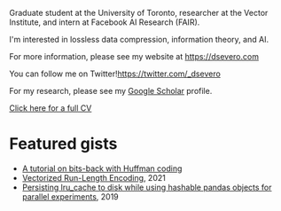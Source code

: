 Graduate student at the University of Toronto, researcher at the Vector Institute, and intern at Facebook AI Research (FAIR).

I'm interested in lossless data compression, information theory, and AI.

For more information, please see my website at https://dsevero.com

You can follow me on Twitter!https://twitter.com/_dsevero

For my research, please see my [Google Scholar](https://scholar.google.com/citations?user=5bQjLz4AAAAJ&hl=en) profile.

[Click here for a full CV](https://dsevero.com/cv.pdf)

# Featured gists
- [A tutorial on bits-back with Huffman coding](https://gist.github.com/dsevero/693677754798e21f539e4e11a3103576)
- [Vectorized Run-Length Encoding](https://gist.github.com/dsevero/693677754798e21f539e4e11a3103576), 2021
- [Persisting lru_cache to disk while using hashable pandas objects for parallel experiments](https://gist.github.com/dsevero/252a5f280600c6b1118ed42826d188a9), 2019
